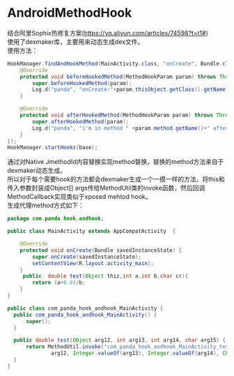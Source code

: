 # AndroidMethodHook
结合阿里Sophix热修复方案(https://yq.aliyun.com/articles/74598?t=t1#)<br>
使用了dexmaker库，主要用来动态生成dex文件。<br>
使用方法：
```Java
HookManager.findAndHookMethod(MainActivity.class, "onCreate", Bundle.class, new MethodCallback() {
    @Override
    protected void beforeHookedMethod(MethodHookParam param) throws Throwable {
        super.beforeHookedMethod(param);
        Log.d("panda", "onCreate:"+param.thisObject.getClass().getName());
    }

    @Override
    protected void afterHookedMethod(MethodHookParam param) throws Throwable {
        super.afterHookedMethod(param);
        Log.d("panda", "i'm in method " +param.method.getName()+" afterHookedMethod");
    }
});
HookManager.startHooks(base);
```
通过对Native JmethodId内容替换实现method替换，替换的method方法来自于dexmaker动态生成。<br>
所以对于每个需要hook的方法都会dexmaker生成一个一摸一样的方法，将this和传入参数封装成Object[] args传给MethodUtil类的invoke函数，然后回调MethodCallback实现类似于xposed mehtod hook。<br>
生成代理method方式如下：<br>
```Java
package com.panda.hook.andhook;

public class MainActivity extends AppCompatActivity  {

    @Override
    protected void onCreate(Bundle savedInstanceState) {
        super.onCreate(savedInstanceState);
        setContentView(R.layout.activity_main);
    }
     public  double test(Object thiz,int a,int b,char cr){
        return (a+0.0)/b;
    }
}
```
```Java
public class com_panda_hook_andhook_MainActivity {
  public com_panda_hook_andhook_MainActivity() {
      super();
  }

  public double test(Object arg12, int arg13, int arg14, char arg15) {
      return MethodUtil.invoke("com_panda_hook_andhook_MainActivity_testLIICD", this, new Object[]{
              arg12, Integer.valueOf(arg13), Integer.valueOf(arg14), Character.valueOf(arg15)}).doubleValue();
  }
}
```
